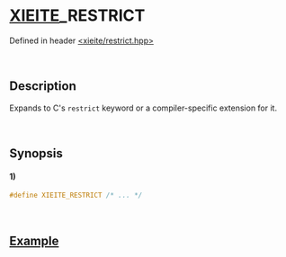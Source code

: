 # [XIEITE](../../macros.md)\_RESTRICT
Defined in header [<xieite/restrict.hpp>](../../../src/macros/restrict.hpp)

&nbsp;

## Description
Expands to C's `restrict` keyword or a compiler-specific extension for it.

&nbsp;

## Synopsis
#### 1)
```cpp
#define XIEITE_RESTRICT /* ... */
```

&nbsp;

## [Example](https://en.cppreference.com/w/c/language/restrict#Example)
